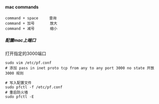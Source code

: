 #### mac commands
```
command + space     查询
command + 加号       放大
command + 减号       缩小
```

##### 配置mac上端口
打开指定的3000端口
```
sudo vim /etc/pf.conf
# 添加 pass in inet proto tcp from any to any port 3000 no state 开放3000 规则

# 写入配置文件
sudo pfctl -f /etc/pf.conf
# 重启防火墙
sudo pfctl -E
```

